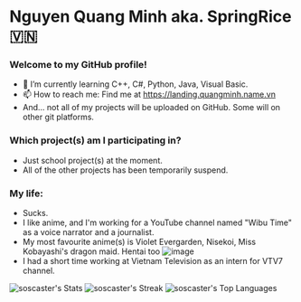# Nguyen Quang Minh aka. SpringRice 🇻🇳

### Welcome to my GitHub profile!
- 🌱 I’m currently learning C++, C#, Python, Java, Visual Basic.
- 📫 How to reach me: Find me at https://landing.quangminh.name.vn
- And... not all of my projects will be uploaded on GitHub. Some will on other git platforms.

### Which project(s) am I participating in?
- Just school project(s) at the moment.
- All of the other projects has been temporarily suspend.

### My life:
- Sucks.
- I like anime, and I'm working for a YouTube channel named "Wibu Time" as a voice narrator and a journalist.
- My most favourite anime(s) is Violet Evergarden, Nisekoi, Miss Kobayashi's dragon maid. Hentai too ![image](https://github.com/soscaster/soscaster/assets/52542720/c8330045-d6b4-4f10-87fb-ba9186085384)
- I had a short time working at Vietnam Television as an intern for VTV7 channel.

![soscaster's Stats](https://github-readme-stats.vercel.app/api?username=soscaster&theme=blue-green&show_icons=true&hide_border=false&count_private=true)
![soscaster's Streak](https://github-readme-streak-stats.herokuapp.com/?user=soscaster&theme=blue-green&hide_border=false)
![soscaster's Top Languages](https://github-readme-stats.vercel.app/api/top-langs/?username=soscaster&theme=blue-green&show_icons=true&hide_border=false&layout=compact)
